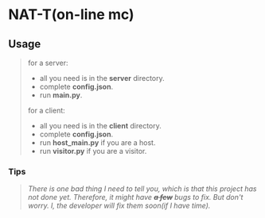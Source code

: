 # NAT-T(on-line mc)

## Usage

> for a server:
>
> * all you need is in the **server** directory.
> * complete **config.json**.
> * run **main.py**.
>
> for a client:
>
> * all you need is in the **client** directory.
> * complete **config.json**.
> * run **host_main.py** if you are a host.
> * run **visitor.py** if you are a visitor.

### Tips

> _There is one bad thing I need to tell you, which is that this project has not done yet._
> _Therefore, it might have **~~a few~~** bugs to fix._
> _But don't worry. I, the developer will fix them soon(if I have time)._
